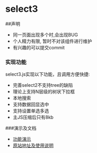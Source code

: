 # select3 
##声明
- 同一页面出现多个时,会出现BUG
- 个人精力有限, 暂时不对该组件进行维护
- 有兴趣的可以提交commit
### 实现功能
select3.js实现以下功能，且调用方便快捷:

- 完善select2不支持tree的缺陷
- 理论上支持N层级的树状下拉框
- 本地搜索
- 支持数据回显选中
- 支持设置单选多选
- 主JS压缩后只有8kb

###演示及文档
- [功能演示](http://www.lovejavascript.com/plugIn/select3/demo.html)
- [原站地址及使用说明](http://www.lovejavascript.com/#!zone/select3)